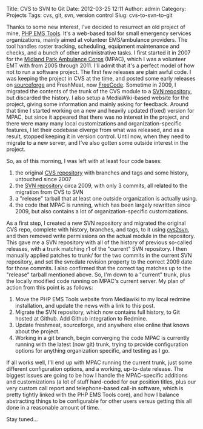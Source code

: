 Title: CVS to SVN to Git
Date: 2012-03-25 12:11
Author: admin
Category: Projects
Tags: cvs, git, svn, version control
Slug: cvs-to-svn-to-git

Thanks to some new interest, I've decided to resurrect an old project of
mine, [PHP EMS Tools][]. It's a web-based tool for small emergency
services organizations, mainly aimed at volunteer EMS/ambulance
providers. The tool handles roster tracking, scheduling, equipment
maintenance and checks, and a bunch of other administrative tasks. I
first started it in 2007 for the [Midland Park Ambulance Corps][]
(MPAC), which I was a volunteer EMT with from 2005 through 2011. I'll
admit that it's a perfect model of how not to run a software project.
The first few releases are plain awful code. I was keeping the project
in CVS at the time, and posted some early releases on [sourceforge][]
and FreshMeat, now [FreeCode][]. Sometime in 2009, I migrated the
contents of the trunk of the CVS module to a [SVN repository][], but
discarded the history. I also setup a MediaWiki-based website for the
project, giving some information and mainly asking for feedback. Around
that time I started working on a new and heavily updated (fixed) version
for MPAC, but since it appeared that there was no interest in the
project, and there were many many local customizations and
organization-specific features, I let their codebase diverge from what
was released, and as a result, stopped keeping it in version control.
Until now, when they need to migrate to a new server, and I've also
gotten some outside interest in the project.

So, as of this morning, I was left with at least four code bases:

1.  the original [CVS repository][] with branches and tags and some
    history, untouched since 2007
2.  the [SVN repository][] circa 2009, with only 3 commits, all related
    to the migration from CVS to SVN
3.  a "release" tarball that at least one outside organization is
    actually using.
4.  the code that MPAC is running, which has been largely rewritten
    since 2009, but also contains a lot of organization-specific
    customizations.

As a first step, I created a new SVN repository and migrated the
original CVS repo, complete with history, branches, and tags, to it
using [cvs2svn][], and then removed write permissions on the actual
module in the repository. This gave me a SVN repository with all of the
history of previous so-called releases, with a trunk matching r1 of the
"current" SVN repository. I then manually applied patches to trunk/ for
the two commits in the current SVN repository, and set the svn:date
revision property to the correct 2009 date for those commits. I also
confirmed that the correct tag matches up to the "release" tarball
mentioned above. So, I'm down to a "current" trunk, plus the locally
modified code running on MPAC's current server. My plan of action from
this point is as follows:

1.  Move the PHP EMS Tools website from Mediawiki to my local redmine
    installation, and update the news with a link to this post.
2.  Migrate the SVN repository, which now contains full history, to Git
    hosted at Github. Add Github integration to Redmine.
3.  Update freshmeat, sourceforge, and anywhere else online that knows
    about the project.
4.  Working in a git branch, begin converging the code MPAC is currently
    running with the latest (now git) trunk, trying to provide
    configuration options for anything organization specific, and
    testing as I go.

If all works well, I'll end up with MPAC running the current trunk, just
some different configuration options, and a working, up-to-date release.
The biggest issues are going to be how I handle the MPAC-specific
additions and customizations (a lot of stuff hard-coded for our position
titles, plus our very custom call report and telephone-based call-in
software, which is pretty tightly linked with the PHP EMS Tools core),
and how I balance abstracting things to be configurable for other users
versus getting this all done in a reasonable amount of time.

Stay tuned...

  [PHP EMS Tools]: http://www.php-ems-tools.com
  [Midland Park Ambulance Corps]: http://www.midlandparkambulance.com
  [sourceforge]: http://sourceforge.net/projects/php-ems-tools/
  [FreeCode]: http://freecode.com/projects/php-ems-tools
  [SVN repository]: http://svn.jasonantman.com/php-ems-tools/
  [CVS repository]: http://cvs.jasonantman.com/cgi-bin/viewvc.cgi/cvs/php-ems-tools-trunk/
  [cvs2svn]: http://cvs2svn.tigris.org/
